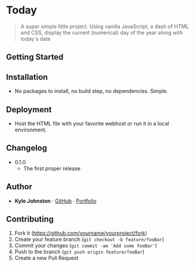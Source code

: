 # Today
> A super simple little project. Using vanilla JavaScript, a dash of HTML and CSS, display the current (numerical) day of the year along with today's date

## Getting Started

## Installation

* No packages to install, no build step, no dependencies. Simple.

## Deployment

* Host the HTML file with your favorite webhost or run it in a local environment.

## Changelog

* 0.1.0
    * The first proper release

## Author

* **Kyle Johnston** · [GitHub](https://github.com/kylejohnston/) · [Portfolio](https://www.kylewjohnston.com)

## Contributing

1. Fork it (<https://github.com/yourname/yourproject/fork>)
2. Create your feature branch (`git checkout -b feature/fooBar`)
3. Commit your changes (`git commit -am 'Add some fooBar'`)
4. Push to the branch (`git push origin feature/fooBar`)
5. Create a new Pull Request
